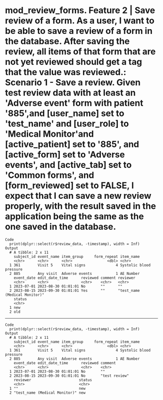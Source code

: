# mod_review_forms. Feature 2 | Save review of a form. As a user, I want to be able to save a review of a form in the database. After saving the review, all items of that form that are not yet reviewed should get a tag that the value was reviewed.: Scenario 1 - Save a review. Given test review data with at least an 'Adverse event' form with patient '885',and [user_name] set to 'test_name' and [user_role] to 'Medical Monitor'and [active_patient] set to '885', and [active_form] set to 'Adverse events', and [active_tab] set to 'Common forms', and [form_reviewed] set to FALSE, I expect that I can save a new review properly, with the result saved in the application being the same as the one saved in the database.

    Code
      print(dplyr::select(r$review_data, -timestamp), width = Inf)
    Output
      # A tibble: 2 x 11
        subject_id event_name item_group     form_repeat item_name              
        <chr>      <chr>      <chr>                <dbl> <chr>                  
      1 361        Visit 5    Vital signs              4 Systolic blood pressure
      2 885        Any visit  Adverse events           1 AE Number              
        event_date edit_date_time      reviewed comment reviewer                     
        <chr>      <chr>               <chr>    <chr>   <chr>                        
      1 2023-07-01 2023-08-30 01:01:01 No       ""      ""                           
      2 2023-08-15 2023-09-30 01:01:01 Yes      ""      "test_name (Medical Monitor)"
        status
        <chr> 
      1 new   
      2 old   

---

    Code
      print(dplyr::select(r$review_data, -timestamp), width = Inf)
    Output
      # A tibble: 2 x 11
        subject_id event_name item_group     form_repeat item_name              
        <chr>      <chr>      <chr>                <dbl> <chr>                  
      1 361        Visit 5    Vital signs              4 Systolic blood pressure
      2 885        Any visit  Adverse events           1 AE Number              
        event_date edit_date_time      reviewed comment      
        <chr>      <chr>               <chr>    <chr>        
      1 2023-07-01 2023-08-30 01:01:01 No       ""           
      2 2023-08-15 2023-09-30 01:01:01 No       "test review"
        reviewer                      status
        <chr>                         <chr> 
      1 ""                            new   
      2 "test_name (Medical Monitor)" new   

